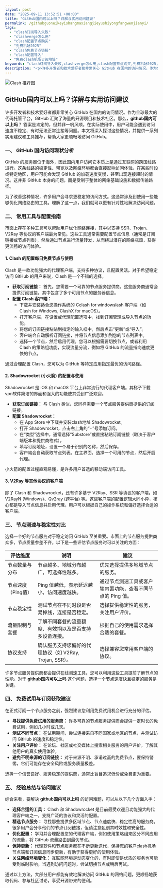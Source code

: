 ```yaml
---
layout: post
date: "2025-09-11 13:52:51 +08:00"
title: "GitHub国内可以上吗？详解与实用访问建议"
permalink: /githubguoneikeyishangmaxiangjieyushiyongfangwenjianyi/
tags:
  - "clash订阅导入失败"
  - "clashverge怎么用"
  - "clash配置节点购买"
  - "免费机场2025"
  - "clash免费节点链接"
  - "clash配置导入"
  - "免费clash机场订阅地址"
keywords: "clash订阅导入失败,clashverge怎么用,clash配置节点购买,免费机场2025,clash免费节点链接,clash配置导入,免费clash机场订阅地址"
description: "<p>许多开发者和技术爱好者都非常关心 GitHub 在国内的访问情况。作为全球最大的代码托管平台，GitHub 汇聚了海量的开源项目和技术社区。那么，<strong>github国内可以上吗</strong>？ 答案是肯定的，但并非一帆风顺。在实际使用中，用户可能会遇到访问速度不稳定、有时无法正常连接等问题。本文将深入探讨这些情况，并提供一系列实用建议和工具推荐，帮助大家更顺畅地访问 GitHub。</p>"
---
```


![Clash 推荐图](https://clashjd.github.io/assets/img/付费机场订阅.png)

## GitHub国内可以上吗？详解与实用访问建议

<p>许多开发者和技术爱好者都非常关心 GitHub 在国内的访问情况。作为全球最大的代码托管平台，GitHub 汇聚了海量的开源项目和技术社区。那么，<strong>github国内可以上吗</strong>？ 答案是肯定的，但并非一帆风顺。在实际使用中，用户可能会遇到访问速度不稳定、有时无法正常连接等问题。本文将深入探讨这些情况，并提供一系列实用建议和工具推荐，帮助大家更顺畅地访问 GitHub。</p>
<h3>一、 GitHub 国内访问现状分析</h3>
<p>GitHub 的服务器位于海外，因此国内用户访问它本质上是通过互联网的跨国线路进行。这条线路的稳定性、带宽以及网络环境都会直接影响访问体验。在某些时段或特定地区，用户可能会发现 GitHub 的加载速度变慢，甚至出现连接超时的情况。这并非 GitHub 本身的问题，而是受制于整体的网络基础设施和数据传输路径。</p>
<p>为了改善这种情况，许多用户会寻求更稳定的访问方式。这通常涉及到使用一些能够优化网络路由的工具。理解了这一点，我们就可以更有针对性地解决访问问题。</p>
<h3>二、 常用工具与配置指南</h3>
<p>市面上存在多种工具可以帮助用户优化网络连接，其中以支持 SSR、Trojan、V2Ray 等协议的客户端最为常见。这些工具通常需要配置节点信息（通常是订阅链接或节点列表），然后通过节点进行流量转发，从而绕过潜在的网络瓶颈，获得更流畅的访问体验。</p>
<h4>1. Clash 的配置每日免费节点与使用</h4>
<p>Clash 是一款功能强大的代理客户端，支持多种协议，且配置灵活。对于希望稳定访问 GitHub 的用户来说，Clash 是一个不错的选择。</p>
<ul>
<li><strong>获取订阅链接：</strong> 首先，您需要一个可靠的节点服务提供商。这些服务商通常会提供订阅链接，其中包含了多个可用节点的服务器信息。</li>
<li><strong>配置 Clash 客户端：</strong>
<ul>
<li>下载并安装适合您操作系统的 Cclash for windowslash 客户端（如 Clash for Windows, ClashX for macOS）。</li>
<li>打开客户端，在设置或代理配置选项中，找到订阅管理或导入节点的功能。</li>
<li>将您的订阅链接粘贴到指定的输入框中，然后点击“更新”或“导入”。</li>
<li>客户端会自动解析订阅链接，并将节点信息添加到您的节点列表中。</li>
<li>选择一个节点，然后启用代理。您可以根据需要切换节点，或者利用 Clash 的策略组功能，实现流量分流，例如将 GitHub 的流量指向速度更快的节点。</li>
</ul>
</li>
</ul>
<p>通过合理配置 Clash，您可以为 GitHub 等特定应用指定最优的访问路径。</p>
<h4>2. Shadowrocket (小火箭) 的配置与使用</h4>
<p>Shadowrocket 是 iOS 和 macOS 平台上非常流行的代理客户端。其梯子下载vpn软件简洁的界面和强大的功能使其受到广泛欢迎。</p>
<ul>
<li><strong>获取订阅链接：</strong> 与 Clash 类似，您同样需要一个节点服务提供商提供的订阅链接。</li>
<li><strong>配置 Shadowrocket：</strong>
<ul>
<li>在 App Store 中下载并安装clash地址 Shadowrocket。</li>
<li>打开 Shadowrocket，点击右上角的“+”号添加订阅。</li>
<li>在“类型”选择中，通常选择“Substore”或直接粘贴订阅链接（取决于客户端版本和提供商格式）。</li>
<li>填写订阅地址，设置一个易于识别的名称，然后保存。</li>
<li>客户端会自动获取节点列表。在主界面，选择一个可用的节点，然后开启代理。</li>
</ul>
</li>
</ul>
<p>小火箭的配置过程直观易懂，是许多用户首选的移动端访问工具。</p>
<h4>3. V2Ray 等其他协议的客户端</h4>
<p>除了 Clash 和 Shadowrocket，还有许多基于 V2Ray、SSR 等协议的客户端，如 V2RayN (Windows)、Qv2ray (跨平台) 等。这些客户端的配置逻辑大同小异，核心都是导入节点信息并启用代理。用户可以根据自己的操作系统和偏好选择合适的客户端。</p>
<h3>三、 节点测速与稳定性对比</h3>
<p>选择一个好的节点服务对于稳定访问 GitHub 至关重要。市面上的节点服务提供商众多，节点质量参差不齐。以下是一些评估节点服务时可以关注的方面：</p>
<table>
<thead>
<tr>
<th>评估维度</th>
<th>说明</th>
<th>建议</th>
</tr>
</thead>
<tbody>
<tr>
<td>节点数量与分布</td>
<td>节点越多、地域分布越广，可选择性越多。</td>
<td>优先选择提供多地域节点的服务。</td>
</tr>
<tr>
<td>节点速度（Ping值）</td>
<td>Ping 值越低，表示延迟越小，访问速度越快。</td>
<td>通过节点测速工具或客户端内置功能，查看不同节点的 Ping 值。</td>
</tr>
<tr>
<td>节点稳定性</td>
<td>测试节点在不同时段是否易掉线，连接是否稳定。</td>
<td>选择提供稳定性的服务，关注用户评价。</td>
</tr>
<tr>
<td>流量限制与套餐</td>
<td>了解不同套餐的流量额度、有效期以及是否支持多设备连接。</td>
<td>根据自己的使用需求选择合适的套餐。</td>
</tr>
<tr>
<td>协议支持</td>
<td>确认服务支持您偏好的代理协议（如 V2Ray, Trojan, SSR）。</td>
<td>选择兼容您常用客户端的协议。</td>
</tr>
</tbody>
</table>
<p>许多节点服务提供商都会提供在线测速工具，您可以利用这些工具提前了解节点的性能。对于 <strong>github国内可以上吗</strong> 这个问题，选择一个节点速度快且稳定的服务是关键。</p>
<h3>四、 免费试用与订阅获取建议</h3>
<p>在正式订阅一个节点服务之前，强烈建议您利用免费试用机会进行充分的评估。</p>
<ul>
<li><strong>寻找提供免费试用的服务商：</strong> 许多可靠的节点服务提供商会提供一定时长的免费试用，例如几小时或几天。</li>
<li><strong>测试不同节点：</strong> 在试用期间，尝试连接来自不同国家或地区的节点，并测试访问 GitHub 的速度和稳定性。</li>
<li><strong>关注用户评价：</strong> 在论坛、社区或社交媒体上搜索相关服务的用户评价，了解其他用户的真实使用体验。</li>
<li><strong>避免不明来源的订阅链接：</strong> 对于来源不明、承诺过高的免费节点，要保持警惕，它们可能存在安全风险或服务质量极差。</li>
</ul>
<p>选择一个信誉良好、服务稳定的提供商，通常比盲目追求低价或免费更为重要。</p>
<h3>五、 经验总结与访问建议</h3>
<p>综合来看，要解决 <strong>github国内可以上吗</strong> 的访问难题，可以从以下几个方面入手：</p>
<ul>
<li><strong>选择合适的工具：</strong> Clash 和 Shadowrocket 是目前最受欢迎且功能强大的代理客户端之一，支持广泛的协议和灵活的配置。</li>
<li><strong>精选节点服务：</strong> 寻找那些提供多区域节点、节点速度快、稳定性高的服务商。很多用户会分享他们的节点订阅链接，但请注意甄别其时效性和安全性。</li>
<li><strong>优化配置：</strong> 学习并合理配置您的代理客户端，例如使用策略组来区分不同应用的流量，将 GitHub 流量路由到最优节点。</li>
<li><strong>保持更新：</strong> 代理软件和节点服务都在不断更新迭代，保持您的客户clash机场节点端和订阅信息同步更新，有助于获得更好的使用体验。</li>
<li><strong>关注网络环境变化：</strong> 互联网环境是动态变化的，有时即使是优质的服务也可能受到临时影响。当遇到访问问题时，尝试切换节点或稍后再试。</li>
</ul>
<p>通过以上方法，大部分用户都能有效地解决访问 GitHub 的网络问题，更顺畅地获取代码、参与社区讨论，享受开源带来的便利。</p>